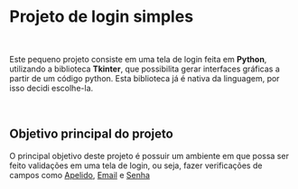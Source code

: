 <h1> Projeto de login simples </h1> <br>
<p> Este pequeno projeto consiste em uma tela de login feita em <strong>Python</strong>, utilizando a biblioteca <strong>Tkinter</strong>, que possibilita gerar interfaces gráficas a partir de um código python. Esta biblioteca já é nativa da linguagem, por isso decidi escolhe-la. </p> <br>

<h2> Objetivo principal do projeto </h2>
<p>O principal objetivo deste projeto é possuir um ambiente em que possa ser feito validações em uma tela de login, ou seja, fazer verificações de campos como <u>Apelido</u>, <u>Email</u> e <u>Senha</u> </p>
